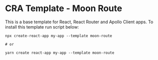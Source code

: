 # CRA Template - Moon Route

This is a base template for React, React Router and Apollo Client apps. To install this template run script below:

```shell
npx create-react-app my-app --template moon-route

# or

yarn create react-app my-app --template moon-route
```
